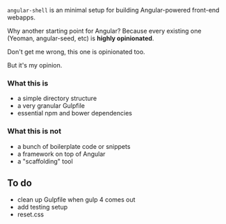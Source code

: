 `angular-shell` is an minimal setup for building Angular-powered front-end webapps.

Why another starting point for Angular? Because every existing one (Yeoman, angular-seed, etc) is **highly opinionated**.

Don't get me wrong, this one is opinionated too.

But it's my opinion.


### What this is

* a simple directory structure
* a very granular Gulpfile
* essential npm and bower dependencies

### What this is not

* a bunch of boilerplate code or snippets
* a framework on top of Angular
* a "scaffolding" tool


## To do

* clean up Gulpfile when gulp 4 comes out
* add testing setup
* reset.css
